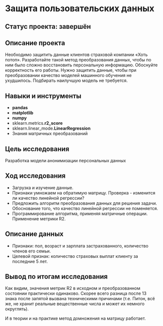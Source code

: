 # Защита пользовательских данных

## Статус проекта: завершён

## Описание проекта

Необходимо защитить данные клиентов страховой компании «Хоть потоп». Разработайте такой метод преобразования данных, чтобы по ним было сложно восстановить персональную информацию. Обоснуйте корректность его работы. Нужно защитить данные, чтобы при преобразовании качество моделей машинного обучения не ухудшилось. Подбирать наилучшую модель не требуется.

## Навыки и инструменты
- **pandas**
- **matplotlib**
- **numpy**
- sklearn.metrics.**r2_score**
- sklearn.linear_mode.**LinearRegression**
- Знания матричных преобразований

## Цель исследования

Разработка модели анонимизации персональных данных

## Ход исследования

- Загрузка и изучение данные.
- Признаки умножаем на обратимую матрицу. Проверка - изменится ли качество линейной регрессии? 
- Предложить алгоритм преобразования данных для решения задачи. Обоснование того, что качество линейной регрессии не поменяется.
- Программирование алгоритма, применяя матричные операции. Применение метрики R2.
## Описание данных

- Признаки: пол, возраст и зарплата застрахованного, количество членов его семьи.
- Целевой признак: количество страховых выплат клиенту за последние 5 лет.

## Вывод по итогам исследования
Как видим, значения метрик R2 в исходном и преобразованном состоянии практически одинаково. Скорее всего разница после 13 знака после запятой вызвана техническими причинами (т.е. Питон, всё же, не хранит реальные вещественные числа и может их немного округлять).

И в теории и на практике метод домножения на матрицу работает.
